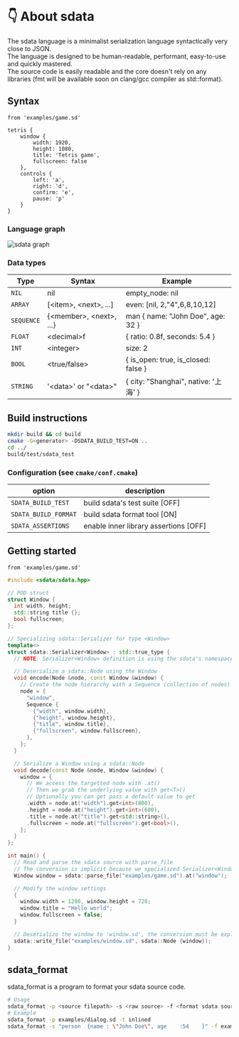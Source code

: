 # 👇 About sdata

The sdata language is a minimalist serialization language syntactically very close to JSON.  
The language is designed to be human-readable, performant, easy-to-use and quickly mastered.  
The source code is easily readable and the core doesn't rely on any libraries (fmt will be available soon on clang/gcc
compiler as std::format).

## Syntax

```from 'examples/game.sd'```

```
tetris {
    window {
        width: 1920,
        height: 1080,
        title: 'Tetris game',
        fullscreen: false
    },
    controls {
        left: 'a',
        right: 'd',
        confirm: 'e',
        pause: 'p'
    }
}
```

### Language graph
![sdata graph](sdata_graph.png)

### Data types

| Type           | Syntax                       | Example                              |
|----------------|------------------------------|--------------------------------------|
| ```NIL```      | nil                          | empty_node: nil                      |
| ```ARRAY```    | \[\<item\>, \<next\>, ...\]  | even: \[nil, 2,"4",6,8,10,12\]       |
| ```SEQUENCE``` | {\<member\>, \<next\>, ...}  | man { name: "John Doe", age: 32 }    |
| ```FLOAT```    | \<decimal\>f                 | { ratio: 0.8f, seconds: 5.4 }        |
| ```INT```      | \<integer\>                  | size: 2                              |
| ```BOOL```     | \<true/false\>               | { is_open: true, is_closed: false }  |
| ```STRING```   | \'\<data\>\' or \"\<data\>\" | { city: "Shanghai", native: \'上海\' } |

## Build instructions

```bash
mkdir build && cd build
cmake -G<generator> -DSDATA_BUILD_TEST=ON ..
cd ../
build/test/sdata_test
```

### Configuration (see ```cmake/conf.cmake```)

| option                   | description                             |
|--------------------------|-----------------------------------------|
| ```SDATA_BUILD_TEST```   | build sdata's test suite \[OFF\]        |
| ```SDATA_BUILD_FORMAT``` | build sdata format tool \[ON\]          |
| ```SDATA_ASSERTIONS```   | enable inner library assertions \[OFF\] |

## Getting started

```from 'examples/game.sd'```

```cpp
#include <sdata/sdata.hpp>

// POD struct
struct Window {
  int width, height;
  std::string title {};
  bool fullscreen;
};

// Specializing sdata::Serializer for type <Window>
template<>
struct sdata::Serializer<Window> : std::true_type {
  // NOTE: Serializer<Window> definition is using the sdata's namespace implicitly

  // Deserialize a sdata::Node using the Window
  void encode(Node &node, const Window &window) {
    // Create the node hierarchy with a Sequence (collection of nodes)
    node = {
      "window",
      Sequence {
        {"width", window.width},
        {"height", window.height},
        {"title", window.title},
        {"fullscreen", window.fullscreen},
      },
    };
  }

  // Serialize a Window using a sdata::Node
  void decode(const Node &node, Window &window) {
    window = {
      // We access the targetted node with .at()
      // Then we grab the underlying value with get<T>()
      // Optionally you can get pass a default value to get
      .width = node.at("width").get<int>(800),
      .height = node.at("height").get<int>(600),
      .title = node.at("title").get<std::string>(),
      .fullscreen = node.at("fullscreen").get<bool>(),
    };
  }
};

int main() {
  // Read and parse the sdata source with parse_file
  // The conversion is implicit because we specialized Serializer<Window>
  Window window = sdata::parse_file("examples/game.sd").at("window");

  // Modify the window settings
  {
    window.width = 1280, window.height = 720;
    window.title = "Hello world";
    window.fullscreen = false;
  }

  // Deserialize the window to 'window.sd', the conversion must be explicit
  sdata::write_file("examples/window.sd", sdata::Node {window});
}
```

## sdata_format

sdata_format is a program to format your sdata source code.

```bash
# Usage
sdata_format -p <source filepath> -s <raw source> -f <format sdata source> -t <format template [classic/inlined/minimal]>  
# Example
sdata_format -p examples/dialog.sd -t inlined
sdata_format -s "person  {name : \"John Doe\", age    :54    }" -f examples/format.sd
```
